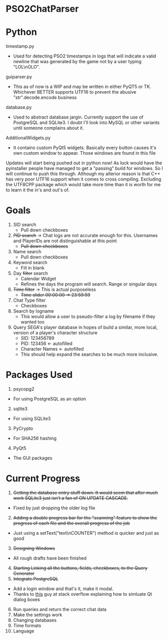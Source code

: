 PSO2ChatParser
==============

Python
=============

timestamp.py
 - Used for detecting PSO2 timestamps in logs that will indicate a valid newline that was generated by the game not by a user typing "LOL\nOLO". 

guiparser.py
 - This as of now is a WIP and may be written in either PyQT5 or TK. Whichever BETTER supports UTF16 to prevent the abusive "str".decode.encode business

database.py
 - Used to abstract database jargin. Currently support the use of PostgreSQL and SQLite3. I doubt I'll look into MySQL or other variants until someone complains about it.

AdditionalWidgets.py
 - It contains custom PyQt5 widgets. Basically every button causes it's own custom window to appear. Those windows are found in this file

Updates will start being pushed out in python now! As luck would have the pyinstaller people have managed to get a "passing" build for windows. So I will continue to push this through. Although my alterior reason is that C++ has very poor UTF16 support when it comes to cross compiling. Excluding the UTF8CPP package which would take more time than it is worth for me to learn it the in's and out's of.

Goals
=====
1. SID       search
    * Pull down checkboxes
2. ~~PID       search~~ -> Chat logs are not accurate enough for this. Usernames and PlayerIDs are not distinguishable at this point
    * ~~Pull down checkboxes~~
3. Name      search
    * Pull down checkboxes
4. Keyword   search
    * Fill in blank
5. Day       ~~filter~~ search
    * Calendar Widget
    * Refines the days the program will search. Range or singular days
6. ~~Time      filter~~ -> This is actual purposeless
    * ~~Time slider 00:00:00 -> 23:59:59~~
7. Chat Type filter
    * Checkboxes
8. Search by logname
    * This would allow a user to pseudo-filter a log by filename if they wanted too
9. Query SEGA's player database in hopes of build a similar, more local, version of a player's character structure
    * SID: 123456789
    * PID: 123456 <- autofilled
    * Character Names <- autofilled
    * This should help expand the searches to be much more inclusive.

Packages Used
=============
1. psycopg2
  * For using PostgreSQL as an option 
2. sqlite3
  * For using SQLite3
3. PyCrypto
  * For SHA256 hashing
4. PyQt5
  * The GUI packages

Current Progress
================
1. ~~Getting the database entry stuff down. It would seem that after much work SQLite3 just isn't a fan of ON UPDATE CASCADE.~~
  * Fixed by just dropping the older log file
2. ~~Adding a double progress bar for the "scanning" feature to show the progress of each file and the overall progress of the job~~
  * Just using a setText("text\nCOUNTER") method is quicker and just as good
3. ~~Designing Windows~~
  * All rough drafts have been finished
4. ~~Starting Linking all the buttons, fields, checkboxes, to the Query Generator~~
5. ~~Integrate PostgreSQL~~
  * Add a login window and that's it, make it modal.
  * Thanks to [this](http://stackoverflow.com/questions/18196799/how-can-i-show-a-pyqt-modal-dialog-and-get-data-out-of-its-controls-once-its-clo
) guy at stack overflow explaining how to simluate Qt dialog boxes
6. Run queries and return the correct chat data
7. Make the settings work
  1. Changing databases
  2. Time formats
  3. Language
